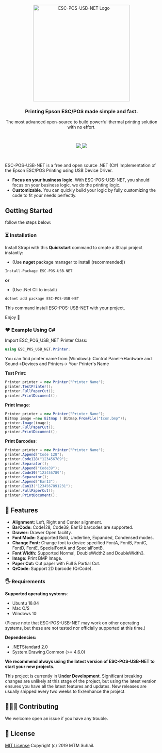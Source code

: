 <p align="center">
    <img src="https://raw.githubusercontent.com/mtmsuhail/ESC-POS-USB-NET/master/Icon/Icon.png" width="318px" alt="ESC-POS-USB-NET Logo" />
</p>
<h3 align="center">Printing Epson ESC/POS made simple and fast.</h3>
<p align="center">The most advanced open-source to build powerful thermal printing solution with no effort.</p>
<br />
<p align="center">
  <a href="https://raw.githubusercontent.com/mtmsuhail/ESC-POS-USB-NET/master/LICENSE">
    <img src="https://img.shields.io/github/license/mtmsuhail/ESC-POS-USB-NET" />
  </a>
  <a href="https://github.com/mtmsuhail/ESC-POS-USB-NET/issues">
    <img src="https://img.shields.io/github/issues/mtmsuhail/ESC-POS-USB-NET" />
  </a>
</p>

<br>

ESC-POS-USB-NET is a free and open source .NET (C#) Implementation of the Epson ESC/POS Printing using USB Device Driver.

- **Focus on your business logic**. With ESC-POS-USB-NET, you should focus on your business logic. we do the printing logic.
- **Customizable**. You can quickly build your logic by fully customizing the code to fit your needs perfectly.



## Getting Started

follow the steps below:

### ⏳ Installation

Install Strapi with this **Quickstart** command to create a Strapi project instantly:

- (Use **nuget** package manager to install (recommended))

```bash
Install-Package ESC-POS-USB-NET
```

**or**

- (Use .Net Cli to install)

```bash
dotnet add package ESC-POS-USB-NET
```

This command install ESC-POS-USB-NET with your project.

Enjoy 🎉




### ❤️ Example Using C#

Import ESC_POS_USB_NET Printer Class:

```csharp
using ESC_POS_USB_NET.Printer;
```

You can find printer name from (Windows):  Control Panel->Hardware and Sound->Devices and Printers-> Your Printer's Name

**Test Print**:

```csharp
Printer printer = new Printer("Printer Name");
printer.TestPrinter();
printer.FullPaperCut();
printer.PrintDocument();
```

**Print Image**:

```csharp
Printer printer = new Printer("Printer Name");
Bitmap image =new Bitmap ( Bitmap.FromFile("Icon.bmp"));
printer.Image(image);
printer.FullPaperCut();
printer.PrintDocument();
```

**Print Barcodes**:

```csharp
Printer printer = new Printer("Printer Name");
printer.Append("Code 128");
printer.Code128("123456789");
printer.Separator();
printer.Append("Code39");
printer.Code39("123456789");
printer.Separator();
printer.Append("Ean13");
printer.Ean13("1234567891231");
printer.FullPaperCut();
printer.PrintDocument();
```

## 🎈 Features

- **Alignment:** Left, Right and Center alignment.
- **BarCode:** Code128, Code39, Ean13 barcodes are supported.
- **Drawer:** Drawer Open facility.
- **Font Mode:** Supported Bold, Underline, Expanded, Condensed modes.
- **Change Font:** Change font to device specified FontA, FontB, FontC, FontD, FontE, SpecialFontA and SpecialFontB.
- **Font Width:** Supported Normal, DoubleWidth2 and DoubleWidth3.
- **Image:** Print BMP Image.
- **Paper Cut:** Cut paper with Full & Partial Cut.
- **QrCode:** Support 2D barcode (QrCode).

### 🖐 Requirements

**Supported operating systems**:

- Ubuntu 18.04
- Mac O/S
- Windows 10

(Please note that ESC-POS-USB-NET may work on other operating systems, but these are not tested nor officially supported at this time.)

**Dependencies:**

- .NETStandard 2.0
- System.Drawing.Common (>= 4.6.0)

**We recommend always using the latest version of ESC-POS-USB-NET to start your new projects**.

This project is currently in **Under Development**. Significant breaking changes are unlikely at this stage of the project, but using the latest version ensures you have all the latest features and updates. New releases are usually shipped every two weeks to fix/enhance the project.



## 🧑‍🤝‍🧑 Contributing

We welcome open an issue if you have any trouble.

## 📝 License

[MIT License](https://raw.githubusercontent.com/mtmsuhail/ESC-POS-USB-NET/master/LICENSE) Copyright (c) 2019 MTM Suhail.
